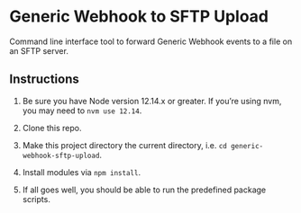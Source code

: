 # Generic Webhook to SFTP Upload

Command line interface tool to forward Generic Webhook events to a file on an SFTP server.

## Instructions

1. Be sure you have Node version 12.14.x or greater. If you’re using nvm, you may need to `nvm use 12.14`.

2. Clone this repo.

3. Make this project directory the current directory, i.e. `cd generic-webhook-sftp-upload`.

4. Install modules via `npm install`.

5. If all goes well, you should be able to run the predefined package scripts.
